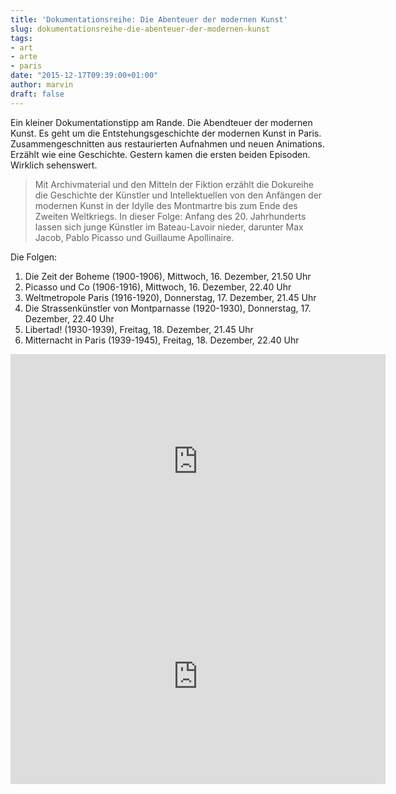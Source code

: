 ```yaml
---
title: 'Dokumentationsreihe: Die Abenteuer der modernen Kunst'
slug: dokumentationsreihe-die-abenteuer-der-modernen-kunst
tags:
- art
- arte
- paris
date: "2015-12-17T09:39:00+01:00"
author: marvin
draft: false
---
```

Ein kleiner Dokumentationstipp am Rande. Die Abendteuer der modernen Kunst. Es geht um die Entstehungsgeschichte der modernen Kunst in Paris. Zusammengeschnitten aus restaurierten Aufnahmen und neuen Animations. Erzählt wie eine Geschichte. Gestern kamen die ersten beiden Episoden. Wirklich sehenswert.

> Mit Archivmaterial und den Mitteln der Fiktion erzählt die Dokureihe die Geschichte der Künstler und Intellektuellen von den Anfängen der modernen Kunst in der Idylle des Montmartre bis zum Ende des Zweiten Weltkriegs. In dieser Folge: Anfang des 20. Jahrhunderts lassen sich junge Künstler im Bateau-Lavoir nieder, darunter Max Jacob, Pablo Picasso und Guillaume Apollinaire.

Die Folgen:

1. Die Zeit der Boheme (1900-1906), Mittwoch, 16. Dezember, 21.50 Uhr
2. Picasso und Co (1906-1916), Mittwoch, 16. Dezember, 22.40 Uhr
3. Weltmetropole Paris (1916-1920), Donnerstag, 17. Dezember, 21.45 Uhr
4. Die Strassenkünstler von Montparnasse (1920-1930), Donnerstag, 17. Dezember, 22.40 Uhr
5. Libertad! (1930-1939), Freitag, 18. Dezember, 21.45 Uhr
6. Mitternacht in Paris (1939-1945), Freitag, 18. Dezember, 22.40 Uhr

<iframe src="http://www.arte.tv/guide/de/embed/048760-001/medium" allowfullscreen="true" style="width: 600px; height: 344px;" frameborder="0"></iframe>

<iframe src="http://www.arte.tv/guide/de/embed/048760-002/medium" allowfullscreen="true" style="width: 600px; height: 344px;" frameborder="0"></iframe>